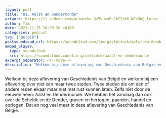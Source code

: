 ```yaml
---
layout: post
title: "91. Aalst en Dendermonde"
artwork: https://i1.sndcdn.com/artworks-Qz5VuruPuJkIIsKK-NPVUUQ-large.jpg
author: Tim
date: 2021-11-15 16:20:38 +0100
categories: podcast
tag: ["België"]
postsoundcoud_url: https://soundcloud.com/tim-gistelinck/aalst-en-dendermonde
embed_player:
  type: soundcloud
  src: https://soundcloud.com/tim-gistelinck/aalst-en-dendermonde
excerpt_separator: <!--more-->
description: "Welkom bij deze aflevering van Geschiedenis van België en welkom bij een aflevering over niet één maar twee steden."
---
```

Welkom bij deze aflevering van Geschiedenis van België en welkom bij een aflevering over niet één maar twee steden. Twee steden die om één of andere reden elkaar maar niet met rust kunnen laten. Zelfs niet door de eeuwen heen: Aalst en Dendermonde. We hebben het vandaag dan ook over de Schelde en de Dender, graven en hertogen, paarden, handel en oorlogen. Dat en nog veel meer in deze aflevering van Geschiedenis van België.